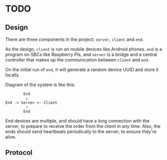 # TODO

## Design

There are three components in the project: `server`, `client` and `end`.

As the design, `client` is run on mobile devices like Android phones. `end`
is a program on SBCs like Raspberry PIs, and `server` is a bridge and a
central controller that makes up the communication between
`client` and `end`.

On the initial run of `end`, it will generate a random device UUID and store
it locally.

Diagram of the system is like this:

```
        End
         ↓
End -> Server <- Client
         ↑
        End
```

End devices are multiple, and should have a long connection with
the server, to prepare to receive the order from
the client in any time. Also, the ends should send heartbeats
periodically to the server, to ensure they're alive.

## Protocol